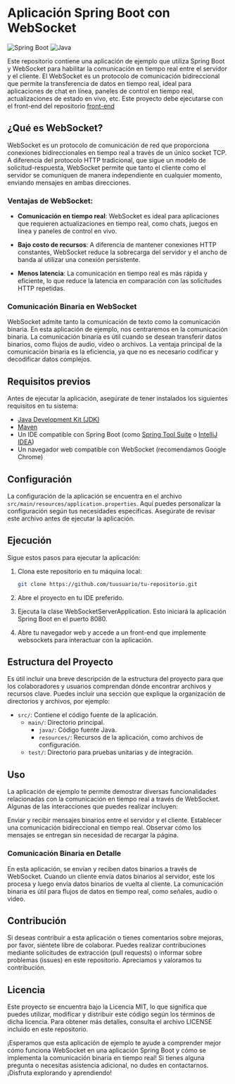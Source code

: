# Aplicación Spring Boot con WebSocket

![Spring Boot](https://img.shields.io/badge/Spring%20Boot-2.5.4-brightgreen)
![Java](https://img.shields.io/badge/Java-17-orange)

Este repositorio contiene una aplicación de ejemplo que utiliza Spring Boot y WebSocket para habilitar la comunicación en tiempo real entre el servidor y el cliente. El WebSocket es un protocolo de comunicación bidireccional que permite la transferencia de datos en tiempo real, ideal para aplicaciones de chat en línea, paneles de control en tiempo real, actualizaciones de estado en vivo, etc. Este proyecto debe ejecutarse con el front-end del repositorio [front-end](https://github.com/alvaro-salazar/binary-websocket-front)

## ¿Qué es WebSocket?

WebSocket es un protocolo de comunicación de red que proporciona conexiones bidireccionales en tiempo real a través de un único socket TCP. A diferencia del protocolo HTTP tradicional, que sigue un modelo de solicitud-respuesta, WebSocket permite que tanto el cliente como el servidor se comuniquen de manera independiente en cualquier momento, enviando mensajes en ambas direcciones.

### Ventajas de WebSocket:

- **Comunicación en tiempo real**: WebSocket es ideal para aplicaciones que requieren actualizaciones en tiempo real, como chats, juegos en línea y paneles de control en vivo.

- **Bajo costo de recursos**: A diferencia de mantener conexiones HTTP constantes, WebSocket reduce la sobrecarga del servidor y el ancho de banda al utilizar una conexión persistente.

- **Menos latencia**: La comunicación en tiempo real es más rápida y eficiente, lo que reduce la latencia en comparación con las solicitudes HTTP repetidas.

### Comunicación Binaria en WebSocket

WebSocket admite tanto la comunicación de texto como la comunicación binaria. En esta aplicación de ejemplo, nos centraremos en la comunicación binaria. La comunicación binaria es útil cuando se desean transferir datos binarios, como flujos de audio, video o archivos. La ventaja principal de la comunicación binaria es la eficiencia, ya que no es necesario codificar y decodificar datos complejos.

## Requisitos previos

Antes de ejecutar la aplicación, asegúrate de tener instalados los siguientes requisitos en tu sistema:

- [Java Development Kit (JDK)](https://www.oracle.com/java/technologies/javase-downloads.html)
- [Maven](https://maven.apache.org/download.cgi)
- Un IDE compatible con Spring Boot (como [Spring Tool Suite](https://spring.io/tools) o [IntelliJ IDEA](https://www.jetbrains.com/idea/))
- Un navegador web compatible con WebSocket (recomendamos Google Chrome)

## Configuración

La configuración de la aplicación se encuentra en el archivo `src/main/resources/application.properties`. Aquí puedes personalizar la configuración según tus necesidades específicas. Asegúrate de revisar este archivo antes de ejecutar la aplicación.

## Ejecución

Sigue estos pasos para ejecutar la aplicación:

1. Clona este repositorio en tu máquina local:

   ```bash
   git clone https://github.com/tuusuario/tu-repositorio.git

2. Abre el proyecto en tu IDE preferido.

3. Ejecuta la clase WebSocketServerApplication. Esto iniciará la aplicación Spring Boot en el puerto 8080.

4. Abre tu navegador web y accede a un front-end que implemente websockets para interactuar con la aplicación.

## Estructura del Proyecto

Es útil incluir una breve descripción de la estructura del proyecto para que los colaboradores y usuarios comprendan dónde encontrar archivos y recursos clave. Puedes incluir una sección que explique la organización de directorios y archivos, por ejemplo:


- `src/`: Contiene el código fuente de la aplicación.
    - `main/`: Directorio principal.
        - `java/`: Código fuente Java.
        - `resources/`: Recursos de la aplicación, como archivos de configuración.
    - `test/`: Directorio para pruebas unitarias y de integración.


## Uso
La aplicación de ejemplo te permite demostrar diversas funcionalidades relacionadas con la comunicación en tiempo real a través de WebSocket. Algunas de las interacciones que puedes realizar incluyen:

Enviar y recibir mensajes binarios entre el servidor y el cliente.
Establecer una comunicación bidireccional en tiempo real.
Observar cómo los mensajes se entregan sin necesidad de recargar la página.

### Comunicación Binaria en Detalle

En esta aplicación, se envían y reciben datos binarios a través de WebSocket. Cuando un cliente envía datos binarios al servidor, este los procesa y luego envía datos binarios de vuelta al cliente. La comunicación binaria es útil para flujos de datos en tiempo real, como señales, audio o video.




## Contribución
Si deseas contribuir a esta aplicación o tienes comentarios sobre mejoras, por favor, siéntete libre de colaborar. Puedes realizar contribuciones mediante solicitudes de extracción (pull requests) o informar sobre problemas (issues) en este repositorio. Apreciamos y valoramos tu contribución.

## Licencia
Este proyecto se encuentra bajo la Licencia MIT, lo que significa que puedes utilizar, modificar y distribuir este código según los términos de dicha licencia. Para obtener más detalles, consulta el archivo LICENSE incluido en este repositorio.

¡Esperamos que esta aplicación de ejemplo te ayude a comprender mejor cómo funciona WebSocket en una aplicación Spring Boot y cómo se implementa la comunicación binaria en tiempo real! Si tienes alguna pregunta o necesitas asistencia adicional, no dudes en contactarnos. ¡Disfruta explorando y aprendiendo!

